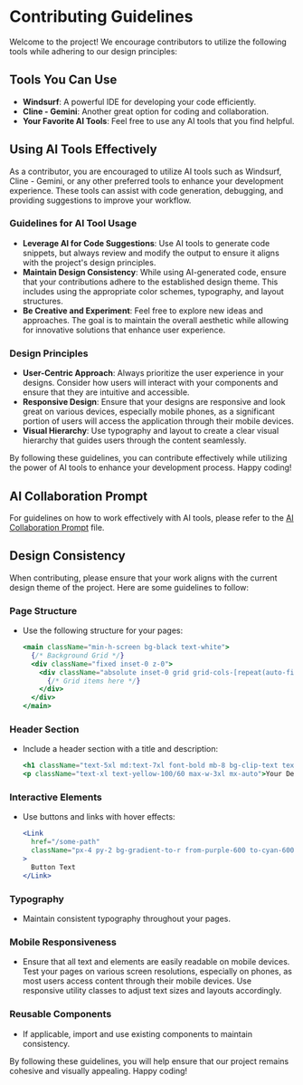 # Contributing Guidelines

Welcome to the project! We encourage contributors to utilize the following tools while adhering to our design principles:

## Tools You Can Use

- **Windsurf**: A powerful IDE for developing your code efficiently.
- **Cline - Gemini**: Another great option for coding and collaboration.
- **Your Favorite AI Tools**: Feel free to use any AI tools that you find helpful.

## Using AI Tools Effectively

As a contributor, you are encouraged to utilize AI tools such as Windsurf, Cline - Gemini, or any other preferred tools to enhance your development experience. These tools can assist with code generation, debugging, and providing suggestions to improve your workflow.

### Guidelines for AI Tool Usage

- **Leverage AI for Code Suggestions**: Use AI tools to generate code snippets, but always review and modify the output to ensure it aligns with the project's design principles.
- **Maintain Design Consistency**: While using AI-generated code, ensure that your contributions adhere to the established design theme. This includes using the appropriate color schemes, typography, and layout structures.
- **Be Creative and Experiment**: Feel free to explore new ideas and approaches. The goal is to maintain the overall aesthetic while allowing for innovative solutions that enhance user experience.

### Design Principles

- **User-Centric Approach**: Always prioritize the user experience in your designs. Consider how users will interact with your components and ensure that they are intuitive and accessible.
- **Responsive Design**: Ensure that your designs are responsive and look great on various devices, especially mobile phones, as a significant portion of users will access the application through their mobile devices.
- **Visual Hierarchy**: Use typography and layout to create a clear visual hierarchy that guides users through the content seamlessly.

By following these guidelines, you can contribute effectively while utilizing the power of AI tools to enhance your development process. Happy coding!

## AI Collaboration Prompt

For guidelines on how to work effectively with AI tools, please refer to the [AI Collaboration Prompt](./prompt.txt) file.

## Design Consistency

When contributing, please ensure that your work aligns with the current design theme of the project. Here are some guidelines to follow:

### Page Structure

- Use the following structure for your pages:
  ```jsx
  <main className="min-h-screen bg-black text-white">
    {/* Background Grid */}
    <div className="fixed inset-0 z-0">
      <div className="absolute inset-0 grid grid-cols-[repeat(auto-fit,minmax(50px,1fr))] grid-rows-[repeat(auto-fit,minmax(50px,1fr))] opacity-10">
        {/* Grid items here */}
      </div>
    </div>
  </main>
  ```

### Header Section

- Include a header section with a title and description:
  ```jsx
  <h1 className="text-5xl md:text-7xl font-bold mb-8 bg-clip-text text-transparent bg-gradient-to-r from-purple-400 via-yellow-200 to-cyan-400">Your Title</h1>
  <p className="text-xl text-yellow-100/60 max-w-3xl mx-auto">Your Description</p>
  ```

### Interactive Elements

- Use buttons and links with hover effects:
  ```jsx
  <Link
    href="/some-path"
    className="px-4 py-2 bg-gradient-to-r from-purple-600 to-cyan-600 rounded-full text-sm font-semibold hover:from-purple-500 hover:to-cyan-500 transition-all duration-300"
  >
    Button Text
  </Link>
  ```

### Typography

- Maintain consistent typography throughout your pages.

### Mobile Responsiveness

- Ensure that all text and elements are easily readable on mobile devices. Test your pages on various screen resolutions, especially on phones, as most users access content through their mobile devices. Use responsive utility classes to adjust text sizes and layouts accordingly.

### Reusable Components

- If applicable, import and use existing components to maintain consistency.

By following these guidelines, you will help ensure that our project remains cohesive and visually appealing. Happy coding!
